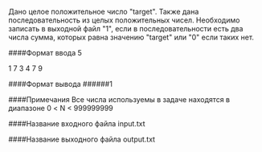 Дано целое положительное число "target". Также дана последовательность из целых положительных чисел. Необходимо записать в выходной файл "1", если в последовательности есть два числа сумма, которых равна значению "target" или "0" если таких нет.

####Формат ввода
5

1 7 3 4 7 9

####Формат вывода
######1

####Примечания
Все числа используемы в задаче находятся в диапазоне 0 < N < 999999999

####Название входного файла
input.txt

####Название выходного файла
output.txt